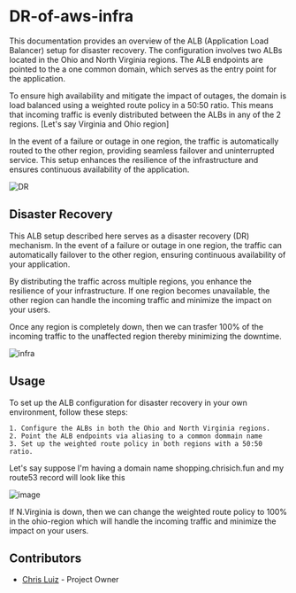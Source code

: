 # DR-of-aws-infra

This documentation provides an overview of the ALB (Application Load Balancer) setup for disaster recovery. The configuration involves two ALBs located in the Ohio and North Virginia regions. The ALB endpoints are pointed to the a one common domain, which serves as the entry point for the application.

To ensure high availability and mitigate the impact of outages, the domain is load balanced using a weighted route policy in a 50:50 ratio. This means that incoming traffic is evenly distributed between the ALBs in any of the 2 regions. [Let's say Virginia and Ohio region]

In the event of a failure or outage in one region, the traffic is automatically routed to the other region, providing seamless failover and uninterrupted service. This setup enhances the resilience of the infrastructure and ensures continuous availability of the application.

![DR](https://github.com/Chris-luiz-16/DR-of-aws-infra/assets/128575317/5cabb8a0-a998-4e3e-a928-e413a7b54cac)


## Disaster Recovery

This ALB setup described here serves as a disaster recovery (DR) mechanism. In the event of a failure or outage in one region, the traffic can automatically failover to the other region, ensuring continuous availability of your application.

By distributing the traffic across multiple regions, you enhance the resilience of your infrastructure. If one region becomes unavailable, the other region can handle the incoming traffic and minimize the impact on your users.

Once any region is completely down, then we can trasfer 100% of the incoming traffic to the unaffected region thereby minimizing the downtime.

![infra](https://github.com/Chris-luiz-16/DR-of-aws-infra/assets/128575317/068ade49-5f8b-4ae7-8afa-e39d940f04c6)



## Usage

To set up the ALB configuration for disaster recovery in your own environment, follow these steps:

```
1. Configure the ALBs in both the Ohio and North Virginia regions.
2. Point the ALB endpoints via aliasing to a common dommain name
3. Set up the weighted route policy in both regions with a 50:50 ratio.
```

Let's say suppose I'm having a domain name shopping.chrisich.fun and my route53 record will look like this 
<br />

![image](https://github.com/Chris-luiz-16/DR-of-aws-infra/assets/128575317/6e2aa8db-b4d7-4ab0-b7cb-60b1ea16ed53)

If N.Virginia is down, then we can change the weighted route policy to 100% in the ohio-region which will handle the incoming traffic and minimize the impact on your users.

## Contributors

- [Chris Luiz](https://github.com/Chris-luiz-16) - Project Owner
